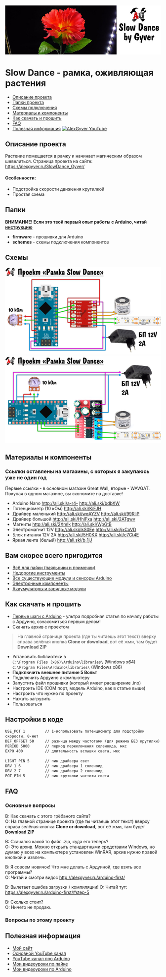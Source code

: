 ![PROJECT_PHOTO](https://github.com/AlexGyver/SlowDance_Gyver/blob/master/proj_img.jpg)
# Slow Dance - рамка, оживляющая растения
* [Описание проекта](#chapter-0)
* [Папки проекта](#chapter-1)
* [Схемы подключения](#chapter-2)
* [Материалы и компоненты](#chapter-3)
* [Как скачать и прошить](#chapter-4)
* [FAQ](#chapter-5)
* [Полезная информация](#chapter-6)
[![AlexGyver YouTube](http://alexgyver.ru/git_banner.jpg)](https://www.youtube.com/channel/UCgtAOyEQdAyjvm9ATCi_Aig?sub_confirmation=1)

<a id="chapter-0"></a>
## Описание проекта
Растение помещается в рамку и начинает магическим образом шевелиться.
Страница проекта на сайте: https://alexgyver.ru/SlowDance_Gyver/  
   
#### Особенности:
- Подстройка скорости движения крутилкой
- Простая схема

<a id="chapter-1"></a>
## Папки
**ВНИМАНИЕ! Если это твой первый опыт работы с Arduino, читай [инструкцию](#chapter-4)**
- **firmware** - прошивки для Arduino
- **schemes** - схемы подключения компонентов

<a id="chapter-2"></a>
## Схемы
![SCHEME](https://github.com/AlexGyver/SlowDance_Gyver/blob/master/schemes/scheme1.jpg)
![SCHEME](https://github.com/AlexGyver/SlowDance_Gyver/blob/master/schemes/scheme2.jpg)

<a id="chapter-3"></a>
## Материалы и компоненты
### Ссылки оставлены на магазины, с которых я закупаюсь уже не один год
Первые ссылки - в основном магазин Great Wall, вторые - WAVGAT. Покупая в одном магазине, вы экономите на доставке!
- Arduino Nano http://ali.ski/a-r4-  http://ali.ski/bdbXW
- Потенциометр (10 кОм) http://ali.ski/KiFJH
- Драйвер маленький http://ali.ski/wqAYZV  http://ali.ski/99RliP
- Драйвер большой http://ali.ski/HhIFxa  http://ali.ski/2ATgwv
- Магниты http://ali.ski/2XmIk  http://ali.ski/WpGtB
- Электромагнит 12V http://ali.ski/ikS0Ee  http://ali.ski/jxCoVD
- Блок питания 12V 2A http://ali.ski/5H0KX  http://ali.ski/c7Ct4E
- Яркая лента (белый) http://ali.ski/b_1jJ

## Вам скорее всего пригодится
* [Всё для пайки (паяльники и примочки)](http://alexgyver.ru/all-for-soldering/)
* [Недорогие инструменты](http://alexgyver.ru/my_instruments/)
* [Все существующие модули и сенсоры Arduino](http://alexgyver.ru/arduino_shop/)
* [Электронные компоненты](http://alexgyver.ru/electronics/)
* [Аккумуляторы и зарядные модули](http://alexgyver.ru/18650/)

<a id="chapter-4"></a>
## Как скачать и прошить
* [Первые шаги с Arduino](http://alexgyver.ru/arduino-first/) - ультра подробная статья по началу работы с Ардуино, ознакомиться первым делом!
* Скачать архив с проектом
> На главной странице проекта (где ты читаешь этот текст) вверху справа зелёная кнопка **Clone or download**, вот её жми, там будет **Download ZIP**
* Установить библиотеки в  
`C:\Program Files (x86)\Arduino\libraries\` (Windows x64)  
`C:\Program Files\Arduino\libraries\` (Windows x86)
* **Подключить внешнее питание 5 Вольт**
* Подключить Ардуино к компьютеру
* Запустить файл прошивки (который имеет расширение .ino)
* Настроить IDE (COM порт, модель Arduino, как в статье выше)
* Настроить что нужно по проекту
* Нажать загрузить
* Пользоваться  

## Настройки в коде
    USE_POT 1         // 1-использовать потенциометр для подстройки скорости, 0-нет
    DEF_OFFSET 50     // разница между частотами (для режима БЕЗ крутилки)
    PERIOD 5000       // период переключения соленоида, мкс
    EXPO 400          // длительность вспышки света, мкс

    LIGHT_PIN 5       // пин драйвера свет
    DRV_1 6           // пин драйвера 1 соленоид
    DRV_2 7           // пин драйвера 2 соленоид
    POT_PIN 5         // пин крутилки частоты света
	
<a id="chapter-5"></a>
## FAQ
### Основные вопросы
В: Как скачать с этого грёбаного сайта?  
О: На главной странице проекта (где ты читаешь этот текст) вверху справа зелёная кнопка **Clone or download**, вот её жми, там будет **Download ZIP**

В: Скачался какой то файл .zip, куда его теперь?  
О: Это архив. Можно открыть стандартными средствами Windows, но думаю у всех на компьютере установлен WinRAR, архив нужно правой кнопкой и извлечь.

В: Я совсем новичок! Что мне делать с Ардуиной, где взять все программы?  
О: Читай и смотри видос http://alexgyver.ru/arduino-first/

В: Вылетает ошибка загрузки / компиляции!
О: Читай тут: https://alexgyver.ru/arduino-first/#step-5

В: Сколько стоит?  
О: Ничего не продаю.

### Вопросы по этому проекту

<a id="chapter-6"></a>
## Полезная информация
* [Мой сайт](http://alexgyver.ru/)
* [Основной YouTube канал](https://www.youtube.com/channel/UCgtAOyEQdAyjvm9ATCi_Aig?sub_confirmation=1)
* [YouTube канал про Arduino](https://www.youtube.com/channel/UC4axiS76D784-ofoTdo5zOA?sub_confirmation=1)
* [Мои видеоуроки по пайке](https://www.youtube.com/playlist?list=PLOT_HeyBraBuMIwfSYu7kCKXxQGsUKcqR)
* [Мои видеоуроки по Arduino](http://alexgyver.ru/arduino_lessons/)